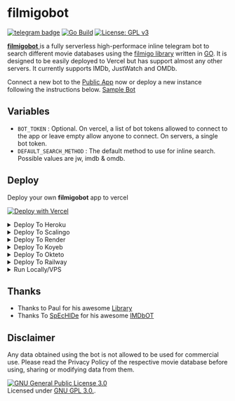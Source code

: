 # filmigobot
[![telegram badge](https://img.shields.io/badge/Telegram-Channel-30302f?style=flat&logo=telegram)](https://telegram.dog/FractalProjects)
[![Go Build](https://github.com/Jisin0/filmigobot/workflows/Go/badge.svg)](https://github.com/Jisin0/filmigobot/actions?query=workflow%3AGo+event%3Apush+branch%3Amain)
[![License: GPL v3](https://img.shields.io/badge/License-GPLv3-blue.svg)](https://www.gnu.org/licenses/gpl-3.0)

[**filmigobot** ](https://filmigobot.vercel.app) is a fully serverless high-performace inline telegram bot to search different movie databases using the [filmigo library](https://github.com/Jisin0/filmigo) written in [GO](https://go.dev). It is designed to be easily deployed to Vercel but has support almost any other servers. It currently supports IMDb, JustWatch and OMDb.

Connect a new bot to the [Public App](https://filmigobot.vercel.app) now or deploy a new instance following the instructions below.
[Sample Bot](https://telegram.dog/SurfOTTBot)

## Variables

- `BOT_TOKEN`  : Optional. On vercel, a list of bot tokens allowed to connect to the app or leave empty allow anyone to connect. On servers, a single bot token.
- `DEFAULT_SEARCH_METHOD` : The default method to use for inline search. Possible values are jw, imdb & omdb.

## Deploy
Deploy your own **filmigobot** app to vercel

[![Deploy with Vercel](https://vercel.com/button)](https://vercel.com/new/project?template=https://github.com/Jisin0/filmigobot/tree/main&env=BOT_TOKEN&envDescription=List%20of%20of%20allowed%20bot%20tokens%20or%20leave%20empty%20to%20allow%20all)

<details><summary>Deploy To Heroku</summary>
<p>
<br>
<a href="https://heroku.com/deploy?template=https://github.com/Jisin0/filmigobot/tree/main">
  <img src="https://www.herokucdn.com/deploy/button.svg" alt="Deploy">
</a>
</p>
</details>

<details><summary>Deploy To Scalingo</summary>
<p>
<br>
<a href="https://dashboard.scalingo.com/create/app?source=https://github.com/Jisin0/filmigobot#main">
   <img src="https://cdn.scalingo.com/deploy/button.svg" alt="Deploy on Scalingo" data-canonical-src="https://cdn.scalingo.com/deploy/button.svg" style="max-width:100%;">
</a>
</p>
</details>


<details><summary>Deploy To Render</summary>
<p>
<br>
<a href="https://dashboard.render.com/select-repo?type=web">
  <img src="https://render.com/images/deploy-to-render-button.svg" alt="deploy-to-render">
</a>
</p>
<p>
Make sure to have the following options set :

<b>Environment</b>
<pre>Go</pre>

<b>Build Command</b>
<pre>go build .</pre>

<b>Start Command</b>
<pre>./filmigobot</pre>

<b>Advanced >> Health Check Path</b>
<pre>/</pre>
</p>
</details>


<details><summary>Deploy To Koyeb</summary>
<p>
<br>
<a href="https://app.koyeb.com/deploy?type=git&repository=github.com/Jisin0/filmigobot&branch=main">
  <img src="https://www.koyeb.com/static/images/deploy/button.svg" alt="deploy-to-koyeb">
</a>
</p>
<p>
You must set the Run command to :
<pre>./bin/filmigobot</pre>
</p>
</details>

<details><summary>Deploy To Okteto</summary>
<p>
<br>
<a href="https://cloud.okteto.com/deploy?repository=https://github.com/Jisin0/filmigobot">
  <img src="https://okteto.com/develop-okteto.svg" alt="deploy-to-okteto">
</a>
</p>
</details>

<details><summary>Deploy To Railway</summary>
<p>
<br>
<a href="https://railway.app/new/template?template=https%3A%2F%2Fgithub.com%2FJisin0%2Ffilmigobot">
  <img src="https://railway.app/button.svg" alt="deploy-to-railway">
</a>
</p>
</details>

<details><summary>Run Locally/VPS</summary>
<p>
You must have the latest version of <a href="https://go.dev/dl">GO</a> installed first
<pre>
git clone https://github.com/Jisin0/filmigobot
cd filmigobot
go build .
./filmigobot
</pre>
</p>
</details>

## Thanks

 - Thanks to Paul for his awesome [Library](https://github.com/PaulSonOfLars/gotgbot)
 - Thanks To [SpEcHIDe](https://github.com/SpEcHIDe) for his awesome [IMDbOT](https://github.com/TelegramPlayGround/IMDbOT)

## Disclaimer
Any data obtained using the bot is not allowed to be used for commercial use. Please read the Privacy Policy of the respective movie database before using, sharing or modifying data from them.

[![GNU General Public License 3.0](https://www.gnu.org/graphics/gplv3-127x51.png)](https://www.gnu.org/licenses/gpl-3.0.en.html#header)    
Licensed under [GNU GPL 3.0.](https://github.com/Jisin0/filmigobot/blob/main/LICENSE).
